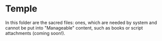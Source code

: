 # Temple

In this folder are the sacred files: ones, which are needed by system and cannot be put into "Manageable" content, such as books or script attachments (coming soon!).